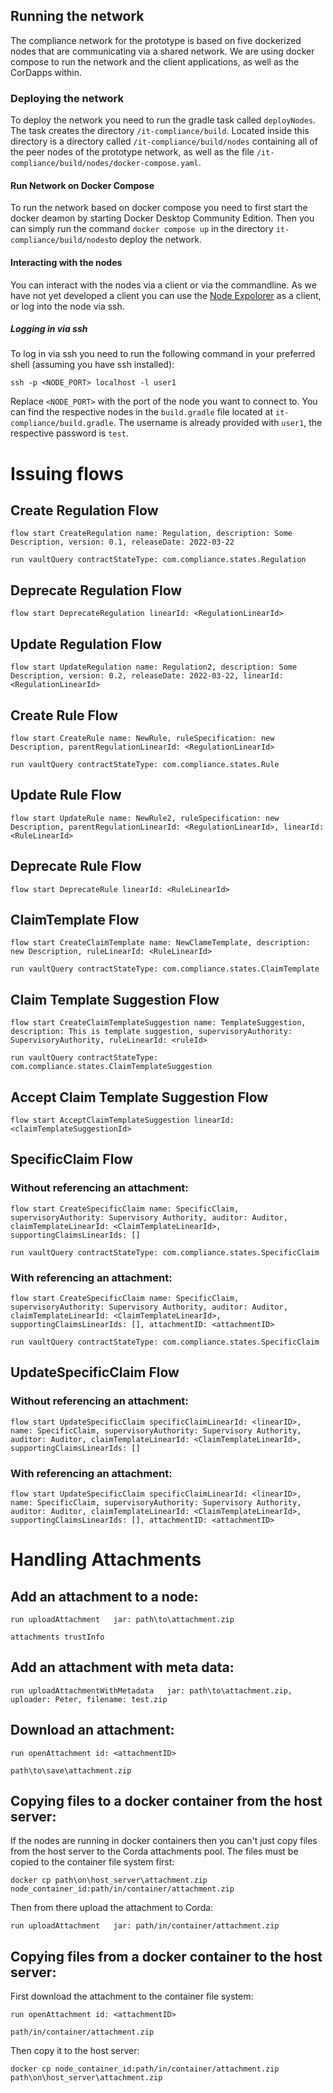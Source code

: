 ## Running the network
The compliance network for the prototype is based on five dockerized nodes that are communicating via a shared network.
We are using docker compose to run the network and the client applications, as well as the CorDapps within.

### Deploying the network
To deploy the network you need to run the gradle task called `deployNodes`. The task creates the directory `/it-compliance/build`.
Located inside this directory is a directory called `/it-compliance/build/nodes` containing all of the peer nodes of the prototype network, as well as the file `/it-compliance/build/nodes/docker-compose.yaml`.

#### Run Network on Docker Compose
To run the network based on docker compose you need to first start the docker deamon by starting Docker Desktop Community Edition.
Then you can simply run the command `docker compose up` in the directory `it-compliance/build/nodes`to deploy the network.

#### Interacting with the nodes
You can interact with the nodes via a client or via the commandline. As we have not yet developed a client you can use the [Node Expolorer](https://docs.r3.com/en/platform/corda/4.6/open-source/node-explorer.html) as a client, or log into the node via ssh.

##### Logging in via ssh
To log in via ssh you need to run the following command in your preferred shell (assuming you have ssh installed):
```
ssh -p <NODE_PORT> localhost -l user1
```
Replace `<NODE_PORT>` with the port of the node you want to connect to. You can find the respective nodes in the `build.gradle` file located at `it-compliance/build.gradle`.
The username is already provided with `user1`, the respective password is `test`.


# Issuing flows

## Create Regulation Flow
`flow start CreateRegulation name: Regulation, description: Some Description, version: 0.1, releaseDate: 2022-03-22`

`run vaultQuery contractStateType: com.compliance.states.Regulation`

## Deprecate Regulation Flow
`flow start DeprecateRegulation linearId: <RegulationLinearId>`

## Update Regulation Flow
`flow start UpdateRegulation name: Regulation2, description: Some Description, version: 0.2, releaseDate: 2022-03-22, linearId: <RegulationLinearId>`

## Create Rule Flow
`flow start CreateRule name: NewRule, ruleSpecification: new Description, parentRegulationLinearId: <RegulationLinearId>`

`run vaultQuery contractStateType: com.compliance.states.Rule`

## Update Rule Flow

`flow start UpdateRule name: NewRule2, ruleSpecification: new Description, parentRegulationLinearId: <RegulationLinearId>, linearId: <RuleLinearId>`

## Deprecate Rule Flow
`flow start DeprecateRule linearId: <RuleLinearId>`

## ClaimTemplate Flow
`flow start CreateClaimTemplate name: NewClameTemplate, description: new Description, ruleLinearId: <RuleLinearId>`

`run vaultQuery contractStateType: com.compliance.states.ClaimTemplate`

## Claim Template Suggestion Flow
`flow start CreateClaimTemplateSuggestion name: TemplateSuggestion, description: This is template suggestion, supervisoryAuthority: SupervisoryAuthority, ruleLinearId: <ruleId>`

`run vaultQuery contractStateType: com.compliance.states.ClaimTemplateSuggestion`

## Accept Claim Template Suggestion Flow
`flow start AcceptClaimTemplateSuggestion linearId: <claimTemplateSuggestionId>`

## SpecificClaim Flow

### Without referencing an attachment:
`flow start CreateSpecificClaim name: SpecificClaim, supervisoryAuthority: Supervisory Authority, auditor: Auditor, claimTemplateLinearId: <ClaimTemplateLinearId>, supportingClaimsLinearIds: []`

`run vaultQuery contractStateType: com.compliance.states.SpecificClaim`

### With referencing an attachment:
`flow start CreateSpecificClaim name: SpecificClaim, supervisoryAuthority: Supervisory Authority, auditor: Auditor, claimTemplateLinearId: <ClaimTemplateLinearId>, supportingClaimsLinearIds: [], attachmentID: <attachmentID>`

`run vaultQuery contractStateType: com.compliance.states.SpecificClaim`

## UpdateSpecificClaim Flow

### Without referencing an attachment:
`flow start UpdateSpecificClaim specificClaimLinearId: <linearID>, name: SpecificClaim, supervisoryAuthority: Supervisory Authority, auditor: Auditor, claimTemplateLinearId: <ClaimTemplateLinearId>, supportingClaimsLinearIds: []`

### With referencing an attachment:
`flow start UpdateSpecificClaim specificClaimLinearId: <linearID>, name: SpecificClaim, supervisoryAuthority: Supervisory Authority, auditor: Auditor, claimTemplateLinearId: <ClaimTemplateLinearId>, supportingClaimsLinearIds: [], attachmentID: <attachmentID>`



# Handling Attachments

## Add an attachment to a node:
`run uploadAttachment   jar: path\to\attachment.zip`

`attachments trustInfo`

## Add an attachment with meta data:
`run uploadAttachmentWithMetadata   jar: path\to\attachment.zip, uploader: Peter, filename: test.zip`

## Download an attachment:
`run openAttachment id: <attachmentID>`

`path\to\save\attachment.zip`

## Copying files to a docker container from the host server:
If the nodes are running in docker containers then you can't just copy files from the host server to the Corda attachments pool. The files must be copied to the container file system first:

`docker cp path\on\host_server\attachment.zip node_container_id:path/in/container/attachment.zip`

Then from there upload the attachment to Corda:

`run uploadAttachment   jar: path/in/container/attachment.zip`


## Copying files from a docker container to the host server:
First download the attachment to the container file system:

`run openAttachment id: <attachmentID>`

`path/in/container/attachment.zip`

Then copy it to the host server:

`docker cp node_container_id:path/in/container/attachment.zip path\on\host_server\attachment.zip`
